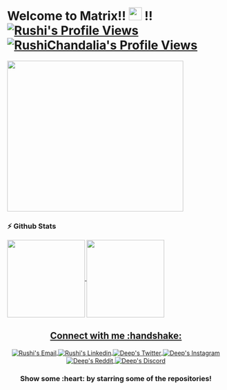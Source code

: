 <!--Header-->
<h1>Welcome to Matrix!! <img src="https://i.gifer.com/origin/0c/0c71e4577721c09ecca15af4f273e4d0_w200.gif" width="30px" height="30px" > !!
<a href="#">
  <img alt="Rushi's Profile Views" src="https://komarev.com/ghpvc/?username=RushiChandalia&color=blue" />
</a>
<a href="https://github.com/RushiChandalia?tab=followers">
  <img alt="RushiChandalia's Profile Views" src="https://img.shields.io/github/followers/RushiChandalia.svg?style=flat&label=Follow" />
</a>
</h1>

<!--Mid GIF-->
</hr>
<img align="center" src="https://github.com/RushiChandalia/RushiChandalia/blob/master/imgs/giphy.gif"  width= "90%" height = "350px"/>
</hr>
</br>

### :zap: Github Stats

<p align="left">
<a href="https://github.com/RushiChandalia">
  <img align="center" height="180px" src="https://github-readme-stats.anuraghazra1.vercel.app/api?username=RushiChandalia&layout=compact&show_icons=true&theme=tokyonight&line_height=27&title_color=FFFFFF"
</a>
<a href="https://github.com/RushiChandalia">
  <img align="center" height="180px" src="https://github-readme-stats.vercel.app/api/top-langs/?username=RushiChandalia&layout=compact&&show_icons=true&theme=tokyonight&line_height=27&title_color=FFFFFF"
</a>
</p>


<!--Social-->
<p align="center">
  <h2 align="center"> Connect with me :handshake:</h2>
</p>
<p align="center">
<a href="mailto:rushichandalia@gmail.com" target="_blank">
  <img align="center" alt="Rushi's Email" src="https://img.icons8.com/fluent/48/000000/gmail--v2.png"/>
</a>
<a href="https://www.linkedin.com/in/rushi-chandalia/" target="_blank">
  <img align="center" alt="Rushi's Linkedin" src="https://img.icons8.com/fluent/48/000000/linkedin.png"/>
</a>

<a href="https://twitter.com/ChandaliaRushi" target="_blank">
  <img align="center" alt="Deep's Twitter" src="https://img.icons8.com/fluent/48/000000/twitter.png"/>
</a>
<a href="https://www.instagram.com/rushi_chandalia/" target="_blank">
  <img align="center" alt="Deep's Instagram" src="https://img.icons8.com/fluent/48/000000/instagram-new.png" />
</a>
<a href="https://www.reddit.com/user/RushiC4/" target="_blank">
  <img align="center" alt="Deep's Reddit" src="https://img.icons8.com/fluent/48/000000/reddit.png" />
</a>

<a href="https://discord.gg/kyevc9w6" target="_blank">
  <img align="center" alt="Deep's Discord" src="https://img.icons8.com/fluent/48/000000/discord-logo.png" />
</a>
</p>

<h3 align="center">Show some :heart: by starring some of the repositories!</h3>

<!--OLD-->
<!--<h3 align="center">Show some <img src="https://media.giphy.com/media/l0K4kWJir91VEoa1W/giphy.gif" width="75px" > by starring some of the repositories!</h3>-->
<!--<img src="https://github-readme-quotes.herokuapp.com/quote?theme=tokyonight" /> -->
